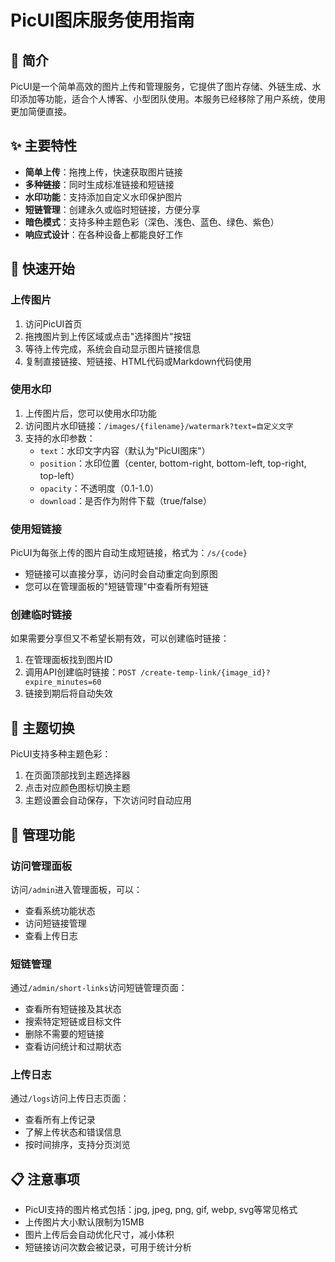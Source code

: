 # PicUI图床服务使用指南

## 🌈 简介

PicUI是一个简单高效的图片上传和管理服务，它提供了图片存储、外链生成、水印添加等功能，适合个人博客、小型团队使用。本服务已经移除了用户系统，使用更加简便直接。

## ✨ 主要特性

- **简单上传**：拖拽上传，快速获取图片链接
- **多种链接**：同时生成标准链接和短链接
- **水印功能**：支持添加自定义水印保护图片
- **短链管理**：创建永久或临时短链接，方便分享
- **暗色模式**：支持多种主题色彩（深色、浅色、蓝色、绿色、紫色）
- **响应式设计**：在各种设备上都能良好工作

## 🚀 快速开始

### 上传图片

1. 访问PicUI首页
2. 拖拽图片到上传区域或点击"选择图片"按钮
3. 等待上传完成，系统会自动显示图片链接信息
4. 复制直接链接、短链接、HTML代码或Markdown代码使用

### 使用水印

1. 上传图片后，您可以使用水印功能
2. 访问图片水印链接：`/images/{filename}/watermark?text=自定义文字`
3. 支持的水印参数：
   - `text`：水印文字内容（默认为"PicUI图床"）
   - `position`：水印位置（center, bottom-right, bottom-left, top-right, top-left）
   - `opacity`：不透明度（0.1-1.0）
   - `download`：是否作为附件下载（true/false）

### 使用短链接

PicUI为每张上传的图片自动生成短链接，格式为：`/s/{code}`
- 短链接可以直接分享，访问时会自动重定向到原图
- 您可以在管理面板的"短链管理"中查看所有短链

### 创建临时链接

如果需要分享但又不希望长期有效，可以创建临时链接：
1. 在管理面板找到图片ID
2. 调用API创建临时链接：`POST /create-temp-link/{image_id}?expire_minutes=60`
3. 链接到期后将自动失效

## 🎨 主题切换

PicUI支持多种主题色彩：
1. 在页面顶部找到主题选择器
2. 点击对应颜色图标切换主题
3. 主题设置会自动保存，下次访问时自动应用

## 🔧 管理功能

### 访问管理面板

访问`/admin`进入管理面板，可以：
- 查看系统功能状态
- 访问短链接管理
- 查看上传日志

### 短链管理

通过`/admin/short-links`访问短链管理页面：
- 查看所有短链接及其状态
- 搜索特定短链或目标文件
- 删除不需要的短链接
- 查看访问统计和过期状态

### 上传日志

通过`/logs`访问上传日志页面：
- 查看所有上传记录
- 了解上传状态和错误信息
- 按时间排序，支持分页浏览

## 📋 注意事项

- PicUI支持的图片格式包括：jpg, jpeg, png, gif, webp, svg等常见格式
- 上传图片大小默认限制为15MB
- 图片上传后会自动优化尺寸，减小体积
- 短链接访问次数会被记录，可用于统计分析 
